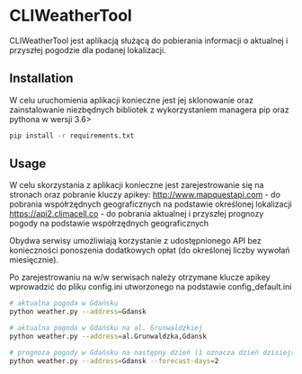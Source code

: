 # CLIWeatherTool

CLIWeatherTool jest aplikacją służącą do pobierania informacji o aktualnej i przyszłej pogodzie dla podanej lokalizacji.

## Installation

W celu uruchomienia aplikacji konieczne jest jej sklonowanie oraz zainstalowanie niezbędnych bibliotek 
z wykorzystaniem managera pip oraz pythona w wersji 3.6>

```bash
pip install -r requirements.txt
```

## Usage

W celu skorzystania z aplikacji konieczne jest zarejestrowanie się na stronach oraz pobranie kluczy apikey:
http://www.mapquestapi.com - do pobrania współrzędnych geograficznych na podstawie określonej lokalizacji
https://api2.climacell.co - do pobrania aktualnej i przyszłej prognozy pogody na podstawie współrzędnych geograficznych

Obydwa serwisy umożliwiają korzystanie z udostępnionego API bez konieczności ponoszenia dodatkowych opłat 
(do określonej liczby wywołań miesięcznie).

Po zarejestrowaniu na w/w serwisach należy otrzymane klucze apikey wprowadzić do pliku config.ini utworzonego 
na podstawie config_default.ini 

```bash
# aktualna pogoda w Gdańsku
python weather.py --address=Gdansk

# aktualna pogoda w Gdańsku na al. Grunwaldzkiej
python weather.py --address=al.Grunwaldzka,Gdansk

# prognoza pogody w Gdańsku na następny dzień (1 oznacza dzień dzisiejszy)
python weather.py --address=Gdansk --forecast-days=2 
```

